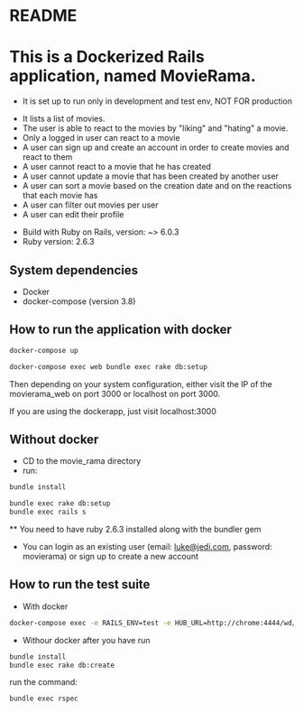 # README

# This is a Dockerized Rails application, named MovieRama.
* It is set up to run only in development and test env, NOT FOR production

- It lists a list of movies.
- The user is able to react to the movies by "liking" and "hating" a movie.
- Only a logged in user can react to a movie
- A user can sign up and create an account in order to create movies and react to them
- A user cannot react to a movie that he has created
- A user cannot update a movie that has been created by another user
- A user can sort a movie based on the creation date and on the reactions that each movie has
- A user can filter out movies per user
- A user can edit their profile

* Build with Ruby on Rails, version: ~> 6.0.3
* Ruby version: 2.6.3

## System dependencies
  - Docker
  - docker-compose (version 3.8)

## How to run the application with docker
```bash
docker-compose up

docker-compose exec web bundle exec rake db:setup
```
Then depending on your system configuration,
either visit the IP of the movierama_web on port 3000
or localhost on port 3000.

If you are using the dockerapp, just visit localhost:3000

## Without docker
- CD to the movie_rama directory
- run:
```bash
bundle install
```

```bash
bundle exec rake db:setup
bundle exec rails s
```

** You need to have ruby 2.6.3 installed along with the bundler gem

* You can login as an existing user (email: luke@jedi.com, password: movierama) or sign up to create a new account


## How to run the test suite
- With docker
```bash
docker-compose exec -e RAILS_ENV=test -e HUB_URL=http://chrome:4444/wd/hub web bundle exec rspec
```
- Withour docker
after you have run
```bash
bundle install
bundle exec rake db:create
```

run the command:
```bash
bundle exec rspec
```


